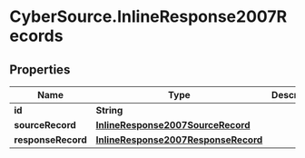 # CyberSource.InlineResponse2007Records

## Properties
Name | Type | Description | Notes
------------ | ------------- | ------------- | -------------
**id** | **String** |  | [optional] 
**sourceRecord** | [**InlineResponse2007SourceRecord**](InlineResponse2007SourceRecord.md) |  | [optional] 
**responseRecord** | [**InlineResponse2007ResponseRecord**](InlineResponse2007ResponseRecord.md) |  | [optional] 


